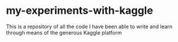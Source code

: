 # my-experiments-with-kaggle
This is a repository of all the code I have been able to write and learn through means of the generous Kaggle platform
